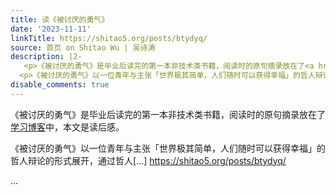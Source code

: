 ```yaml
---
title: 读《被讨厌的勇气》
date: '2023-11-11'
linkTitle: https://shitao5.org/posts/btydyq/
source: 首页 on Shitao Wu | 吴诗涛
description: |2-
   <p>《被讨厌的勇气》是毕业后读完的第一本非技术类书籍，阅读时的原句摘录放在了<a href="https://learn.shitao5.org/posts/20230928-btydyq/">学习博客</a>中，本文是读后感。</p>
  <p>《被讨厌的勇气》以一位青年与主张「世界极其简单，人们随时可以获得幸福」的哲人辩论的形式展开，通过哲人[&hellip;] <a href="https://shitao5.org/posts/btydyq/">https://shitao5.org/posts/btydyq/</a></p>  ...
disable_comments: true
---
```

 <p>《被讨厌的勇气》是毕业后读完的第一本非技术类书籍，阅读时的原句摘录放在了<a href="https://learn.shitao5.org/posts/20230928-btydyq/">学习博客</a>中，本文是读后感。</p>
<p>《被讨厌的勇气》以一位青年与主张「世界极其简单，人们随时可以获得幸福」的哲人辩论的形式展开，通过哲人[&hellip;] <a href="https://shitao5.org/posts/btydyq/">https://shitao5.org/posts/btydyq/</a></p>  ...